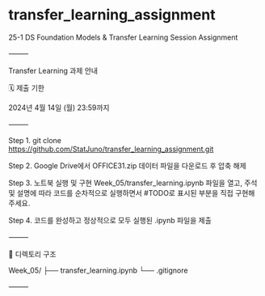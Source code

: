 # transfer_learning_assignment
25-1 DS Foundation Models &amp; Transfer Learning Session Assignment

⸻

Transfer Learning 과제 안내

🗓️ 제출 기한

2024년 4월 14일 (월) 23:59까지

⸻

Step 1. 
git clone https://github.com/StatJuno/transfer_learning_assignment.git

Step 2.
Google Drive에서 OFFICE31.zip 데이터 파일을 다운로드 후 압축 해제 

Step 3. 노트북 실행 및 구현
Week_05/transfer_learning.ipynb 파일을 열고,
주석 및 설명에 따라 코드를 순차적으로 실행하면서
#TODO로 표시된 부분을 직접 구현해 주세요.

Step 4.
코드를 완성하고 정상적으로 모두 실행된 .ipynb 파일을 제출

⸻

📁 디렉토리 구조

Week_05/
├── transfer_learning.ipynb
└── .gitignore

⸻
